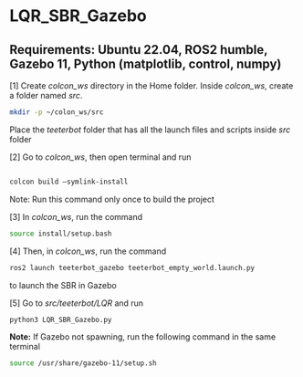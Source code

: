 # LQR_SBR_Gazebo

## Requirements: Ubuntu 22.04, ROS2 humble, Gazebo 11, Python (matplotlib, control, numpy)

[1] Create *colcon_ws* directory in the Home folder. Inside *colcon_ws*, create a folder named *src*.

```bash
mkdir -p ~/colon_ws/src
```
Place the *teeterbot* folder that has all the launch files and scripts inside *src* folder

[2] Go to *colcon_ws*, then open terminal and run 
```bash

colcon build –symlink-install
```
Note: Run this command only once to build the project

[3] In *colcon_ws*, run the command
```bash
source install/setup.bash
```
[4] Then, in *colcon_ws*, run the command
```bash
ros2 launch teeterbot_gazebo teeterbot_empty_world.launch.py
```
to launch the SBR in Gazebo

[5] Go to *src/teeterbot/LQR* and run
```bash
python3 LQR_SBR_Gazebo.py
```

**Note:** If Gazebo not spawning, run the following command in the same terminal
```bash
source /usr/share/gazebo-11/setup.sh
```

